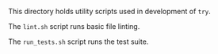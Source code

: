 This directory holds utility scripts used in development of `try`.

The `lint.sh` script runs basic file linting.

The `run_tests.sh` script runs the test suite.
